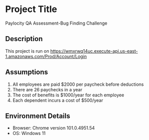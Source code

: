 # Project Title
Paylocity QA Assessment-Bug Finding Challenge

## Description
This project is run on https://wmxrwq14uc.execute-api.us-east-1.amazonaws.com/Prod/Account/Login

## Assumptions
1. All employees are paid $2000 per paycheck before deductions 
2. There are 26 paychecks in a year
3. The cost of benefits is $1000/year for each employee
4. Each dependent incurs a cost of $500/year

## Environment Details
- Browser: Chrome version  101.0.4951.54
- OS: Windows 11
